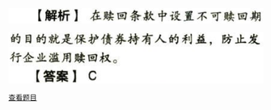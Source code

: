 ![](f3f05c2a923fc5ce25ad947122398d5d.png)

![](9e642e94157c93073c531236a35fe278.png)

[查看题目](../C10长期筹资.本章真题.md#8-题目)

